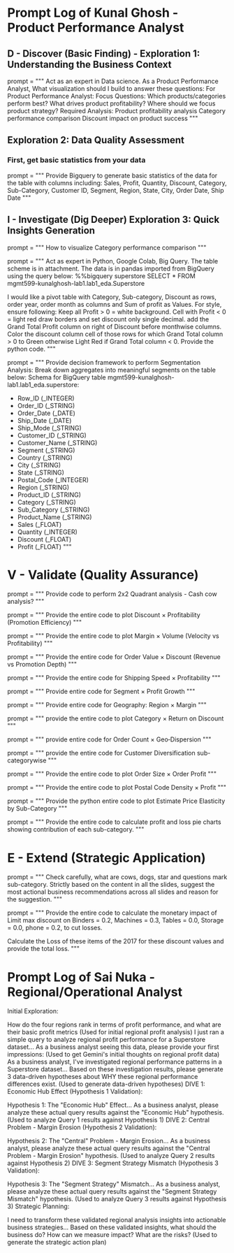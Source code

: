 <!-- ───────── START of Prompts by Kunal Ghosh (ghosh178@purdue.edu) ───────── -->

# Prompt Log of Kunal Ghosh - Product Performance Analyst

## D - Discover (Basic Finding) - Exploration 1: Understanding the Business Context

prompt = """
Act as an expert in Data science. 
As a Product Performance Analyst,
What visualization should I build to answer these questions:
For Product Performance Analyst:
Focus Questions:
Which products/categories perform best?
What drives product profitability?
Where should we focus product strategy?
Required Analysis:
Product profitability analysis
Category performance comparison
Discount impact on product success
"""


## Exploration 2: Data Quality Assessment
### First, get basic statistics from your data

prompt = """
Provide Bigquery to generate basic statistics of the data for the table with columns including:
Sales, Profit, Quantity, Discount, Category, Sub-Category, 
Customer ID, Segment, Region, State, City, Order Date, Ship Date
"""


## I - Investigate (Dig Deeper) Exploration 3: Quick Insights Generation

prompt = """
How to visualize Category performance comparison
"""

prompt = """
Act as expert in Python, Google Colab, Big Query. 
The table scheme is in attachment. 
The data is in pandas imported from BigQuery using the query below: 
%%bigquery superstore SELECT * FROM mgmt599-kunalghosh-lab1.lab1_eda.Superstore 

I would like a pivot table with Category, Sub-category, Discount as rows, order year, order month as columns and Sum of profit as Values. For style, ensure following:
Keep all Profit > 0 = white background. Cell with Profit < 0 = light red
draw borders and set discount only single decimal.
add the Grand Total Profit column on right of Discount before monthwise columns.
Color the discount column cell of those rows for which Grand Total column > 0 to Green otherwise Light Red if Grand Total column < 0.
Provide the python code.
"""

prompt = """
Provide decision framework to perform Segmentation Analysis: Break down aggregates into meaningful segments on the table below:
Schema for BigQuery table mgmt599-kunalghosh-lab1.lab1_eda.superstore:
- Row_ID (_INTEGER)
- Order_ID (_STRING)
- Order_Date (_DATE)
- Ship_Date (_DATE)
- Ship_Mode (_STRING)
- Customer_ID (_STRING)
- Customer_Name (_STRING)
- Segment (_STRING)
- Country (_STRING)
- City (_STRING)
- State (_STRING)
- Postal_Code (_INTEGER)
- Region (_STRING)
- Product_ID (_STRING)
- Category (_STRING)
- Sub_Category (_STRING)
- Product_Name (_STRING)
- Sales (_FLOAT)
- Quantity (_INTEGER)
- Discount (_FLOAT)
- Profit (_FLOAT)
"""

# V - Validate (Quality Assurance)

prompt = """
Provide code to perform 2x2 Quadrant analysis - Cash cow analysis?
"""

prompt = """
Provide the entire code to plot Discount × Profitability (Promotion Efficiency)
"""

prompt = """
Provide the entire code to plot Margin × Volume (Velocity vs Profitability)
"""

prompt = """
Provide the entire code for Order Value × Discount (Revenue vs Promotion Depth)
"""

prompt = """
Provide the entire code for Shipping Speed × Profitability
"""

prompt = """
Provide entire code for Segment × Profit Growth
"""

prompt = """
Provide entire code for Geography: Region × Margin
"""

prompt = """
provide the entire code to plot Category × Return on Discount
"""

prompt = """
provide entire code for Order Count × Geo‐Dispersion
"""

prompt = """
provide the entire code for Customer Diversification sub-categorywise
"""

prompt = """
Provide the entire code to plot Order Size × Order Profit
"""

prompt = """
Provide the entire code to plot Postal Code Density × Profit
"""

prompt = """
Provide the python entire code to plot  Estimate Price Elasticity by Sub-Category
"""

prompt = """
Provide the entire code to calculate profit and loss pie charts showing contribution of each sub-category. 
"""


# E - Extend (Strategic Application)

prompt = """
Check carefully, what are cows, dogs, star and questions mark sub-category. 
Strictly based on the content in all the slides, suggest the most actional business recommendations across all slides and reason for the suggestion. 
"""


prompt = """
Provide the entire code to calculate the monetary impact of Limit max discount on Binders = 0.2, Machines = 0.3, Tables = 0.0, Storage = 0.0, phone = 0.2, to cut losses. 

Calculate the Loss of these items of the 2017 for these discount values and provide the total loss.
"""


<!-- ───────── END of Prompts by Kunal Ghosh (ghosh178@purdue.edu) ───────── -->

<!-- ───────── START of Prompts by Sai Nuka (snuka@purdue.edu) ───────── -->

# Prompt Log of Sai Nuka - Regional/Operational Analyst

Initial Exploration:

How do the four regions rank in terms of profit performance, and what are their basic profit metrics (Used for initial regional profit analysis)
I just ran a simple query to analyze regional profit performance for a Superstore dataset... As a business analyst seeing this data, please provide your first impressions: (Used to get Gemini's initial thoughts on regional profit data)
As a business analyst, I've investigated regional performance patterns in a Superstore dataset... Based on these investigation results, please generate 3 data-driven hypotheses about WHY these regional performance differences exist. (Used to generate data-driven hypotheses)
DIVE 1: Economic Hub Effect (Hypothesis 1 Validation):

Hypothesis 1: The "Economic Hub" Effect... As a business analyst, please analyze these actual query results against the "Economic Hub" hypothesis. (Used to analyze Query 1 results against Hypothesis 1)
DIVE 2: Central Problem - Margin Erosion (Hypothesis 2 Validation):

Hypothesis 2: The "Central" Problem - Margin Erosion... As a business analyst, please analyze these actual query results against the "Central Problem - Margin Erosion" hypothesis. (Used to analyze Query 2 results against Hypothesis 2)
DIVE 3: Segment Strategy Mismatch (Hypothesis 3 Validation):

Hypothesis 3: The "Segment Strategy" Mismatch... As a business analyst, please analyze these actual query results against the "Segment Strategy Mismatch" hypothesis. (Used to analyze Query 3 results against Hypothesis 3)
Strategic Planning:

I need to transform these validated regional analysis insights into actionable business strategies... Based on these validated insights, what should the business do? How can we measure impact? What are the risks? (Used to generate the strategic action plan)

<!-- ───────── END of Prompts by Sai Nuka (snuka@purdue.edu) ───────── -->
